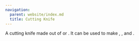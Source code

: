 ```yaml
---
navigation:
  parent: website/index.md
  title: Cutting Knife
---
```


A cutting knife made out of <ItemLink id="certus_quartz_crystal"/> or <ItemLink id="minecraft:quartz"/>.
It can be used to make <ItemLink id="name_press"/>, <ItemLink id="cable_anchor"/>, and <ItemLink
id="facade"/>.

<RecipeFor id="certus_quartz_cutting_knife" />
<RecipeFor id="nether_quartz_cutting_knife" />
